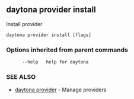## daytona provider install

Install provider

```
daytona provider install [flags]
```

### Options inherited from parent commands

```
      --help   help for daytona
```

### SEE ALSO

* [daytona provider](daytona_provider.md)	 - Manage providers

